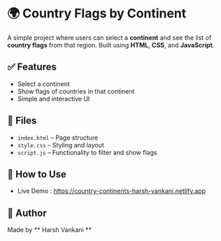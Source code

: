 # 🌍 Country Flags by Continent

A simple project where users can select a **continent** and see the list of **country flags** from that region. Built using **HTML**, **CSS**, and **JavaScript**.

## ✅ Features

* Select a continent
* Show flags of countries in that continent
* Simple and interactive UI

## 📁 Files

* `index.html` – Page structure
* `style.css` – Styling and layout
* `script.js` – Functionality to filter and show flags

## 🚀 How to Use

* Live Demo : https://country-continents-harsh-vankani.netlify.app

## 👤 Author

Made by ** Harsh Vankani **
